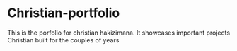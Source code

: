 # Christian-portfolio
This is the porfolio for christian hakizimana. It showcases important projects Christian built for the couples of years
